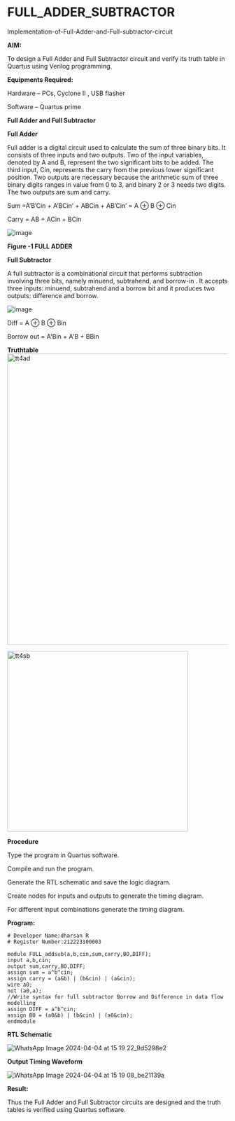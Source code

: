 # FULL_ADDER_SUBTRACTOR

Implementation-of-Full-Adder-and-Full-subtractor-circuit

**AIM:**

To design a Full Adder and Full Subtractor circuit and verify its truth table in Quartus using Verilog programming.

**Equipments Required:**

Hardware – PCs, Cyclone II , USB flasher

Software – Quartus prime

**Full Adder and Full Subtractor**

**Full Adder**

Full adder is a digital circuit used to calculate the sum of three binary bits. It consists of three inputs and two outputs. Two of the input variables, denoted by A and B, represent the two significant bits to be added. The third input, Cin, represents the carry from the previous lower significant position. Two outputs are necessary because the arithmetic sum of three binary digits ranges in value from 0 to 3, and binary 2 or 3 needs two digits. The two outputs are sum and carry.

Sum =A’B’Cin + A’BCin’ + ABCin + AB’Cin’ = A ⊕ B ⊕ Cin 

Carry = AB + ACin + BCin

![image](https://github.com/naavaneetha/FULL_ADDER_SUBTRACTOR/assets/154305477/0f30ba51-5ffb-4198-845f-18e054f675e7)

**Figure -1 FULL ADDER**

**Full Subtractor**

A full subtractor is a combinational circuit that performs subtraction involving three bits, namely minuend, subtrahend, and borrow-in . It accepts three inputs: minuend, subtrahend and a borrow bit and it produces two outputs: difference and borrow.

![image](https://github.com/naavaneetha/FULL_ADDER_SUBTRACTOR/assets/154305477/02b24f51-ab51-4304-9ad6-7b81ffc1ead5)

Diff = A ⊕ B ⊕ Bin 

Borrow out = A'Bin + A'B + BBin

**Truthtable**
<img width="666" alt="tt4ad" src="https://github.com/Dharsanrameshkumar/FULL_ADDER_SUBTRACTOR/assets/144870430/de69bbb3-aa81-4a24-a0c3-0155c2e9461e">

<img width="413" alt="tt4sb" src="https://github.com/Dharsanrameshkumar/FULL_ADDER_SUBTRACTOR/assets/144870430/355b215a-4838-466c-a9c6-af6e320738f7">

**Procedure**

Type the program in Quartus software.

Compile and run the program.

Generate the RTL schematic and save the logic diagram.

Create nodes for inputs and outputs to generate the timing diagram.

For different input combinations generate the timing diagram.

**Program:**

~~~
# Developer Name:dharsan R
# Register Number:212223100003

module FULL_addsub(a,b,cin,sum,carry,BO,DIFF);
input a,b,cin;
output sum,carry,BO,DIFF;
assign sum = a^b^cin;
assign carry = (a&b) | (b&cin) | (a&cin);
wire a0;
not (a0,a);
//Write syntax for full subtractor Borrow and Difference in data flow modelling
assign DIFF = a^b^cin;
assign BO = (a0&b) | (b&cin) | (a0&cin);
endmodule
~~~

**RTL Schematic**

![WhatsApp Image 2024-04-04 at 15 19 22_9d5298e2](https://github.com/Dharsanrameshkumar/FULL_ADDER_SUBTRACTOR/assets/144870430/cd7e06ee-6bed-4c2d-a56e-2c9b74642537)


**Output Timing Waveform**

![WhatsApp Image 2024-04-04 at 15 19 08_be21139a](https://github.com/Dharsanrameshkumar/FULL_ADDER_SUBTRACTOR/assets/144870430/46ec2bee-d2b2-4622-98f5-532f19ea4fa5)


**Result:**

Thus the Full Adder and Full Subtractor circuits are designed and the truth tables is verified using Quartus software.



